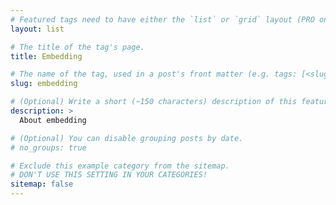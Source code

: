 ```yaml
---
# Featured tags need to have either the `list` or `grid` layout (PRO only).
layout: list

# The title of the tag's page.
title: Embedding

# The name of the tag, used in a post's front matter (e.g. tags: [<slug>]).
slug: embedding

# (Optional) Write a short (~150 characters) description of this featured tag.
description: >
  About embedding

# (Optional) You can disable grouping posts by date.
# no_groups: true

# Exclude this example category from the sitemap.
# DON'T USE THIS SETTING IN YOUR CATEGORIES!
sitemap: false
---
```

